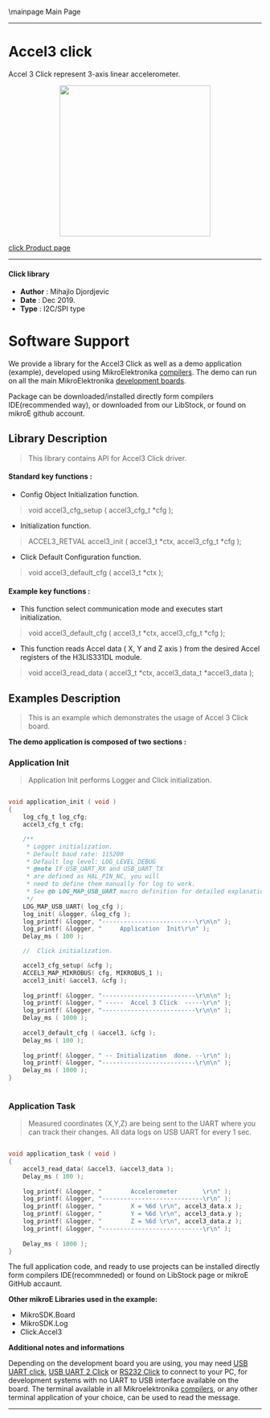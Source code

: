 \mainpage Main Page
 
 

---
# Accel3 click

Accel 3 Click represent 3-axis linear accelerometer.

<p align="center">
  <img src="https://download.mikroe.com/images/click_for_ide/accel3_click.png" height=300px>
</p>

[click Product page](https://www.mikroe.com/accel3-click)

---


#### Click library 

- **Author**        : Mihajlo Djordjevic
- **Date**          : Dec 2019.
- **Type**          : I2C/SPI type


# Software Support

We provide a library for the Accel3 Click 
as well as a demo application (example), developed using MikroElektronika 
[compilers](https://shop.mikroe.com/compilers). 
The demo can run on all the main MikroElektronika [development boards](https://shop.mikroe.com/development-boards).

Package can be downloaded/installed directly form compilers IDE(recommended way), or downloaded from our LibStock, or found on mikroE github account. 

## Library Description

> This library contains API for Accel3 Click driver.

#### Standard key functions :

- Config Object Initialization function.
> void accel3_cfg_setup ( accel3_cfg_t *cfg ); 
 
- Initialization function.
> ACCEL3_RETVAL accel3_init ( accel3_t *ctx, accel3_cfg_t *cfg );

- Click Default Configuration function.
> void accel3_default_cfg ( accel3_t *ctx );


#### Example key functions :

- This function select communication mode and executes start initialization.
> void accel3_default_cfg ( accel3_t *ctx, accel3_cfg_t *cfg );
 
- This function reads Accel data ( X, Y and Z axis ) from the desired Accel registers of the H3LIS331DL module.
> void accel3_read_data ( accel3_t *ctx, accel3_data_t *accel3_data );

## Examples Description

> 
> This is an example which demonstrates the usage of Accel 3 Click board.
> 

**The demo application is composed of two sections :**

### Application Init 

>
> Application Init performs Logger and Click initialization.
> 

```c

void application_init ( void )
{
    log_cfg_t log_cfg;
    accel3_cfg_t cfg;

    /** 
     * Logger initialization.
     * Default baud rate: 115200
     * Default log level: LOG_LEVEL_DEBUG
     * @note If USB_UART_RX and USB_UART_TX 
     * are defined as HAL_PIN_NC, you will 
     * need to define them manually for log to work. 
     * See @b LOG_MAP_USB_UART macro definition for detailed explanation.
     */
    LOG_MAP_USB_UART( log_cfg );
    log_init( &logger, &log_cfg );
    log_printf( &logger, "--------------------------\r\n\n" );
    log_printf( &logger, "     Application  Init\r\n" );
    Delay_ms ( 100 );

    //  Click initialization.

    accel3_cfg_setup( &cfg );
    ACCEL3_MAP_MIKROBUS( cfg, MIKROBUS_1 );
    accel3_init( &accel3, &cfg );
    
    log_printf( &logger, "--------------------------\r\n\n" );
    log_printf( &logger, " -----  Accel 3 Click  -----\r\n" );
    log_printf( &logger, "--------------------------\r\n\n" );
    Delay_ms ( 1000 );
    
    accel3_default_cfg ( &accel3, &cfg );
    Delay_ms ( 100 );
    
    log_printf( &logger, " -- Initialization  done. --\r\n" );
    log_printf( &logger, "--------------------------\r\n\n" );
    Delay_ms ( 1000 );
}
  
```

### Application Task

>
> Measured coordinates (X,Y,Z) are being sent to the UART where you can 
> track their changes. All data logs on USB UART for every 1 sec.
> 

```c

void application_task ( void )
{
    accel3_read_data( &accel3, &accel3_data );
    Delay_ms ( 100 );
    
    log_printf( &logger, "        Accelerometer       \r\n" );
    log_printf( &logger, "----------------------------\r\n" );
    log_printf( &logger, "        X = %6d \r\n", accel3_data.x );
    log_printf( &logger, "        Y = %6d \r\n", accel3_data.y );
    log_printf( &logger, "        Z = %6d \r\n", accel3_data.z );
    log_printf( &logger, "----------------------------\r\n" );
    
    Delay_ms ( 1000 );
}  

``` 

The full application code, and ready to use projects can be  installed directly form compilers IDE(recommneded) or found on LibStock page or mikroE GitHub accaunt.

**Other mikroE Libraries used in the example:** 

- MikroSDK.Board
- MikroSDK.Log
- Click.Accel3

**Additional notes and informations**

Depending on the development board you are using, you may need 
[USB UART click](https://shop.mikroe.com/usb-uart-click), 
[USB UART 2 Click](https://shop.mikroe.com/usb-uart-2-click) or 
[RS232 Click](https://shop.mikroe.com/rs232-click) to connect to your PC, for 
development systems with no UART to USB interface available on the board. The 
terminal available in all Mikroelektronika 
[compilers](https://shop.mikroe.com/compilers), or any other terminal application 
of your choice, can be used to read the message.



---
